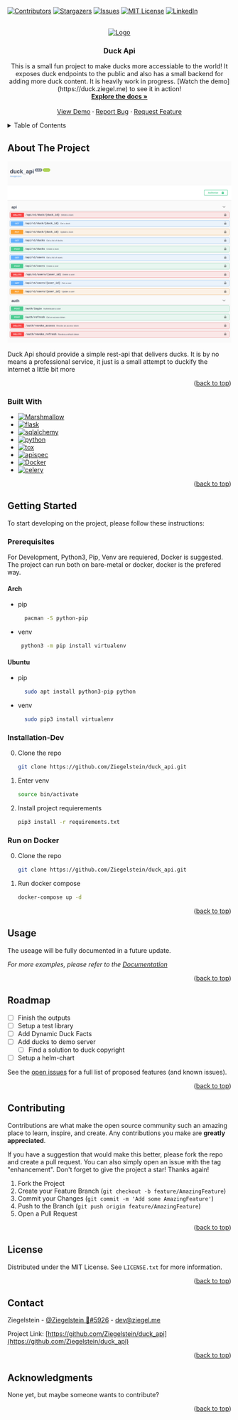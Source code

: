 <!-- Improved compatibility of back to top link: See: https://github.com/othneildrew/Best-README-Template/pull/73 -->
<a name="readme-top"></a>

[![Contributors][contributors-shield]][contributors-url]
[![Stargazers][stars-shield]][stars-url]
[![Issues][issues-shield]][issues-url]
[![MIT License][license-shield]][license-url]
[![LinkedIn][linkedin-shield]][linkedin-url]



<!-- PROJECT LOGO -->
<br />
<div align="center">
  <a href="https://github.com/ziegelstein/duck_api">
    <img src="images/logo.png" alt="Logo" width="80" height="80">
  </a>

<h3 align="center">Duck Api</h3>

  <p align="center">
    This is a small fun project to make ducks more accessiable to the world! It exposes duck endpoints to the public and also has a small backend for adding more duck content. It is heavily work in progress. [Watch the demo](https://duck.ziegel.me) to see it in action!
    <br />
    <a href="https://github.com/ziegelstein/duck_api"><strong>Explore the docs »</strong></a>
    <br />
    <br />
    <a href="https://duck.ziegel.me">View Demo</a>
    ·
    <a href="https://github.com/ziegelstein/duck_api/issues">Report Bug</a>
    ·
    <a href="https://github.com/ziegelstein/duck_api/issues">Request Feature</a>
  </p>
</div>



<!-- TABLE OF CONTENTS -->
<details>
  <summary>Table of Contents</summary>
  <ol>
    <li>
      <a href="#about-the-project">About The Project</a>
      <ul>
        <li><a href="#built-with">Built With</a></li>
      </ul>
    </li>
    <li>
      <a href="#getting-started">Getting Started</a>
      <ul>
        <li><a href="#prerequisites">Prerequisites</a></li>
        <li><a href="#installation">Installation</a></li>
      </ul>
    </li>
    <li><a href="#usage">Usage</a></li>
    <li><a href="#roadmap">Roadmap</a></li>
    <li><a href="#contributing">Contributing</a></li>
    <li><a href="#license">License</a></li>
    <li><a href="#contact">Contact</a></li>
    <li><a href="#acknowledgments">Acknowledgments</a></li>
  </ol>
</details>



<!-- ABOUT THE PROJECT -->
## About The Project

[![Product Name Screen Shot][product-screenshot]][product-screenshot]

Duck Api should provide a simple rest-api that delivers ducks. It is by no means a professional service, it just is a small attempt to duckify the internet a little bit more

<p align="right">(<a href="#readme-top">back to top</a>)</p>



### Built With

* [![Marshmallow][marshmallow]][marshmallow-url]
* [![flask][flask]][flask-url]
* [![sqlalchemy][sqlalchemy]][sqlalchemy-url]
* [![python][python]][python-url]
* [![tox][tox]][tox-url]
* [![apispec][apispec]][apispec-url]
* [![Docker][docker]][docker-url]
* [![celery][celery]][celery-url]

<p align="right">(<a href="#readme-top">back to top</a>)</p>



<!-- GETTING STARTED -->
## Getting Started

To start developing on the project, please follow these instructions:

### Prerequisites

For Development, Python3, Pip, Venv are requiered, Docker is suggested.
The project can run both on bare-metal or docker, docker is the prefered way.

#### Arch

* pip
  ```sh
    pacman -S python-pip 
  ```

* venv
  ```sh
   python3 -m pip install virtualenv
  ```


#### Ubuntu

* pip
  ```sh
    sudo apt install python3-pip python
  ```

* venv
  ```sh
    sudo pip3 install virtualenv
  ```

### Installation-Dev

0. Clone the repo
   ```sh
   git clone https://github.com/Ziegelstein/duck_api.git
   ```
3. Enter venv
   ```sh
   source bin/activate
   ```
4. Install project requierements
   ```sh
   pip3 install -r requirements.txt
   ```

### Run on Docker

0. Clone the repo
   ```sh
   git clone https://github.com/Ziegelstein/duck_api.git
   ```
3. Run docker compose
   ```sh
   docker-compose up -d
   ```

<p align="right">(<a href="#readme-top">back to top</a>)</p>



<!-- USAGE EXAMPLES -->
## Usage

The useage will be fully documented in a future update.

_For more examples, please refer to the [Documentation](https://duck.ziegel.me/docs)_

<p align="right">(<a href="#readme-top">back to top</a>)</p>



<!-- ROADMAP -->
## Roadmap

- [ ] Finish the outputs
- [ ] Setup a test library
- [ ] Add Dynamic Duck Facts
- [ ] Add ducks to demo server
    - [ ] Find a solution to duck copyright 
- [ ] Setup a helm-chart

See the [open issues](https://github.com/Ziegelstein/duck_api/issues) for a full list of proposed features (and known issues).

<p align="right">(<a href="#readme-top">back to top</a>)</p>



<!-- CONTRIBUTING -->
## Contributing

Contributions are what make the open source community such an amazing place to learn, inspire, and create. Any contributions you make are **greatly appreciated**.

If you have a suggestion that would make this better, please fork the repo and create a pull request. You can also simply open an issue with the tag "enhancement".
Don't forget to give the project a star! Thanks again!

1. Fork the Project
2. Create your Feature Branch (`git checkout -b feature/AmazingFeature`)
3. Commit your Changes (`git commit -m 'Add some AmazingFeature'`)
4. Push to the Branch (`git push origin feature/AmazingFeature`)
5. Open a Pull Request

<p align="right">(<a href="#readme-top">back to top</a>)</p>



<!-- LICENSE -->
## License

Distributed under the MIT License. See `LICENSE.txt` for more information.

<p align="right">(<a href="#readme-top">back to top</a>)</p>



<!-- CONTACT -->
## Contact

Ziegelstein - [@Ziegelstein 🧱#5926](https://discord.com) - dev@ziegel.me

Project Link: [https://github.com/Ziegelstein/duck_api](https://github.com/Ziegelstein/duck_api)

<p align="right">(<a href="#readme-top">back to top</a>)</p>



<!-- ACKNOWLEDGMENTS -->
## Acknowledgments

None yet, but maybe someone wants to contribute?

<p align="right">(<a href="#readme-top">back to top</a>)</p>



<!-- MARKDOWN LINKS & IMAGES -->
<!-- https://www.markdownguide.org/basic-syntax/#reference-style-links -->
[contributors-shield]: https://img.shields.io/github/contributors/Ziegelstein/duck_api.svg?style=for-the-badge
[contributors-url]: https://github.com/Ziegelstein/duck_api/graphs/contributors
[stars-shield]: https://img.shields.io/github/stars/Ziegelstein/duck_api.svg?style=for-the-badge
[stars-url]: https://github.com/Ziegelstein/duck_api/stargazers
[issues-shield]: https://img.shields.io/github/issues/Ziegelstein/duck_api.svg?style=for-the-badge
[issues-url]: https://github.com/Ziegelstein/duck_api/issues
[license-shield]: https://img.shields.io/github/license/Ziegelstein/duck_api.svg?style=for-the-badge
[license-url]: https://github.com/Ziegelstein/duck_api/blob/master/LICENSE.txt
[linkedin-shield]: https://img.shields.io/badge/-LinkedIn-black.svg?style=for-the-badge&logo=linkedin&colorB=555
[linkedin-url]: https://linkedin.com/in/fenja-frings-b100b916b/
[product-screenshot]: images/screenshot.png
[marshmallow]: https://img.shields.io/badge/marshmallow-000000?style=for-the-badge&logo=marshmallow&logoColor=white
[marshmallow-url]: https://marshmallow.readthedocs.io/en/stable/
[flask]: https://img.shields.io/badge/flask-20232A?style=for-the-badge&logo=flask&logoColor=61DAFB
[flask-url]: https://flask.palletsprojects.com/en/2.2.x/
[python]: https://img.shields.io/badge/python-35495E?style=for-the-badge&logo=python&logoColor=4FC08D
[python-url]: https://docs.python.org/3/index.html
[sqlalchemy]: https://img.shields.io/badge/sqlalchemy-DD0031?style=for-the-badge&logo=sqlalchemy&logoColor=white
[sqlalchemy-url]: https://www.sqlalchemy.org/
[tox]: https://img.shields.io/badge/tox-4A4A55?style=for-the-badge&logo=tox&logoColor=FF3E00
[tox-url]: https://tox.wiki/en/latest/
[apispec]: https://img.shields.io/apispec/Laravel-FF2D20?style=for-the-badge&logo=apispec&logoColor=white
[apispec-url]: https://apispec.readthedocs.io/en/latest/index.html
[docker]: https://img.shields.io/badge/Docker-563D7C?style=for-the-badge&logo=docker&logoColor=white
[docker-url]: https://www.docker.com/
[celery]: https://img.shields.io/badge/celery-0769AD?style=for-the-badge&logo=celery&logoColor=white
[celery-url]: https://docs.celeryq.dev/en/stable/
